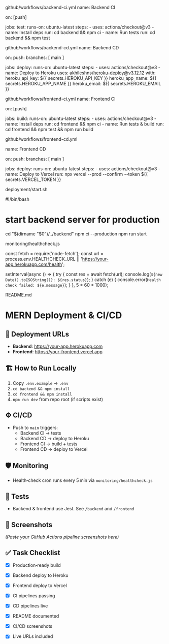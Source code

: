 github/workflows/backend-ci.yml
name: Backend CI

on: [push]

jobs:
  test:
    runs-on: ubuntu-latest
    steps:
      - uses: actions/checkout@v3
      - name: Install deps
        run: cd backend && npm ci
      - name: Run tests
        run: cd backend && npm test
        
github/workflows/backend-cd.yml
name: Backend CD

on:
  push:
    branches: [ main ]

jobs:
  deploy:
    runs-on: ubuntu-latest
    steps:
      - uses: actions/checkout@v3
      - name: Deploy to Heroku
        uses: akhileshns/heroku-deploy@v3.12.12
        with:
          heroku_api_key: ${{ secrets.HEROKU_API_KEY }}
          heroku_app_name: ${{ secrets.HEROKU_APP_NAME }}
          heroku_email: ${{ secrets.HEROKU_EMAIL }}


github/workflows/frontend-ci.yml
name: Frontend CI

on: [push]

jobs:
  build:
    runs-on: ubuntu-latest
    steps:
      - uses: actions/checkout@v3
      - name: Install deps
        run: cd frontend && npm ci
      - name: Run tests & build
        run: cd frontend && npm test && npm run build

github/workflows/frontend-cd.yml

name: Frontend CD

on:
  push:
    branches: [ main ]

jobs:
  deploy:
    runs-on: ubuntu-latest
    steps:
      - uses: actions/checkout@v3
      - name: Deploy to Vercel
        run: npx vercel --prod --confirm --token ${{ secrets.VERCEL_TOKEN }}

deployment/start.sh

#!/bin/bash
# start backend server for production
cd "$(dirname "$0")/../backend"
npm ci --production
npm run start

monitoring/healthcheck.js

const fetch = require('node-fetch');
const url = process.env.HEALTHCHECK_URL || 'https://your-app.herokuapp.com/health';

setInterval(async () => {
  try {
    const res = await fetch(url);
    console.log(`${new Date().toISOString()}: ${res.status}`);
  } catch (e) {
    console.error(`Health check failed: ${e.message}`);
  }
}, 5 * 60 * 1000);

README.md
# MERN Deployment & CI/CD

## 🚄 Deployment URLs
- **Backend**: https://your-app.herokuapp.com  
- **Frontend**: https://your-frontend.vercel.app  

## 🏗️ How to Run Locally
1. Copy `.env.example` → `.env`
2. `cd backend && npm install`
3. `cd frontend && npm install`
4. `npm run dev` from repo root (if scripts exist)

## ⚙️ CI/CD
- Push to `main` triggers:
  - Backend CI → tests  
  - Backend CD → deploy to Heroku  
  - Frontend CI → build + tests  
  - Frontend CD → deploy to Vercel

## 🛡️ Monitoring
- Health‑check cron runs every 5 min via `monitoring/healthcheck.js`

## 🧪 Tests
- Backend & frontend use Jest. See `/backend` and `/frontend`

## 📸 Screenshots
*(Paste your GitHub Actions pipeline screenshots here)*

## ✅ Task Checklist
- [x] Production‑ready build  
- [x] Backend deploy to Heroku  
- [x] Frontend deploy to Vercel  
- [x] CI pipelines passing  
- [x] CD pipelines live  
- [x] README documented  
- [x] CI/CD screenshots  
- [x] Live URLs included









